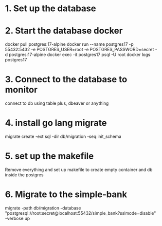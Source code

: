# 1. Set up the database


# 2. Start the database docker
docker pull postgres:17-alpine
docker run --name postgres17 -p 55432:5432 -e POSTGRES_USER=root -e POSTGRES_PASSWORD=secret -d postgres:17-alpine
docker exec -it postgres17 psql -U root
docker logs postgres17

# 3. Connect to the database to monitor
connect to db using table plus, dbeaver or anything

# 4. install go lang migrate
migrate create -ext sql -dir db/migration -seq init_schema


# 5. set up the makefile
Remove everything and set up makefile to create empty container and db inside the postgres


# 6. Migrate to the simple-bank
migrate -path db/migration -database "postgresql://root:secret@localhost:55432/simple_bank?sslmode=disable" -verbose up
